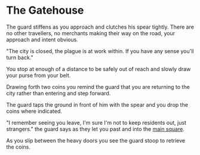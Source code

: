 
# The Gatehouse

The guard stiffens as you approach and clutches his spear tightly. There are no other travellers, no merchants making their way on the road, your approach and intent obvious.

"The city is closed, the plague is at work within. If you have any sense you'll turn back."

You stop at enough of a distance to be safely out of reach and slowly draw your purse from your belt.

Drawing forth two coins you remind the guard that you are returning to the city rather than entering and step forward.

The guard taps the ground in front of him with the spear and you drop the coins where indicated.

"I remember seeing you leave, I'm sure I'm not to keep residents out, just strangers." the guard says as they let you past and into the [main square](/main-square).

As you slip between the heavy doors you see the guard stoop to retrieve the coins.